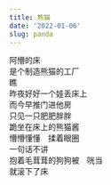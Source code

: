 ```yaml
---
title: 熊猫
date: '2022-01-06'
slug: panda
---
```


阿懵的床  
是个制造熊猫的工厂  
瞧  
昨夜好好一个娃丢床上  
而今早推门进他房  
只见一只肥肥胖胖  
跪坐在床上的熊猫酱  
懵懵懂懂　揉着眼圈  
一句话不讲  
抱着毛茸茸的狗狗被　咣当  
就滚下了床

<!--# 这位小朋友在两个时间点上比较卡哇伊：一是吃东西，二是刚睡醒。最近因为穿着厚厚的棉睡衣，腿脚看起来短短的，滚起来像只熊猫。 -->
